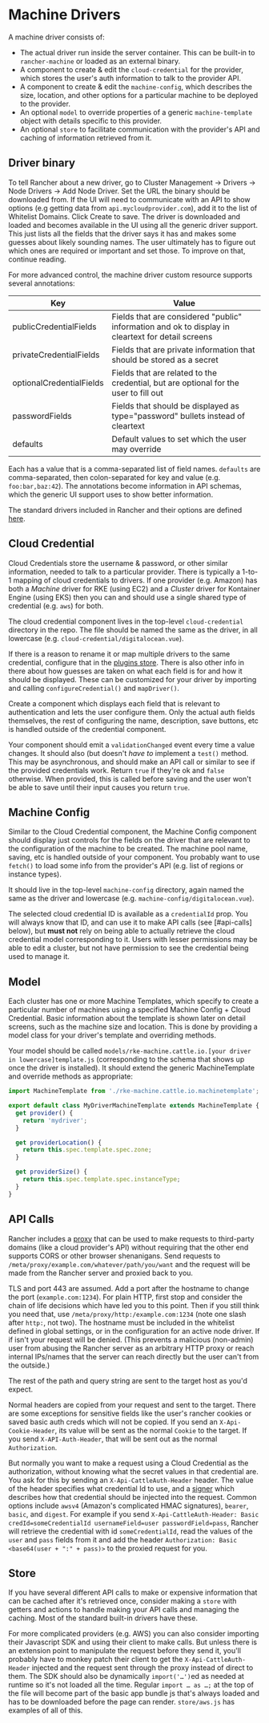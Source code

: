 # Machine Drivers

A machine driver consists of:
  - The actual driver run inside the server container.  This can be built-in to `rancher-machine` or loaded as an external binary.
  - A component to create & edit the `cloud-credential` for the provider, which stores the user's auth information to talk to the provider API.
  - A component to create & edit the `machine-config`, which describes the size, location, and other options for a particular machine to be deployed to the provider.
  - An optional `model` to override properties of a generic `machine-template` object with details specific to this provider.
  - An optional `store` to facilitate communication with the provider's API and caching of information retrieved from it.

## Driver binary

To tell Rancher about a new driver, go to Cluster Management -> Drivers -> Node Drivers -> Add Node Driver.  Set the URL the binary should be downloaded from.  If the UI will need to communicate with an API to show options (e.g getting data from `api.mycloudprovider.com`), add it to the list of Whitelist Domains.  Click Create to save.  The driver is downloaded and loaded and becomes available in the UI using all the generic driver support.  This just lists all the fields that the driver says it has and makes some guesses about likely sounding names.  The user ultimately has to figure out which ones are required or important and set those.  To improve on that, continue reading.

For more advanced control, the machine driver custom resource supports several annotations:

| Key                       | Value                                                                                             |
| --------------------------|---------------------------------------------------------------------------------------------------|
| publicCredentialFields    | Fields that are considered "public" information and ok to display in cleartext for detail screens |
| privateCredentialFields   | Fields that are private information that should be stored as a secret                             |
| optionalCredentialFields  | Fields that are related to the credential, but are optional for the user to fill out              |
| passwordFields            | Fields that should be displayed as type="password" bullets instead of cleartext                   |
| defaults                  | Default values to set which the user may override                                                 |

Each has a value that is a comma-separated list of field names.  `defaults` are comma-separated, then colon-separated for key and value (e.g. `foo:bar,baz:42`).  The annotations become information in API schemas, which the generic UI support uses to show better information.

The standard drivers included in Rancher and their options are defined [here](https://github.com/rancher/rancher/blob/release/v2.6/pkg/data/management/machinedriver_data.go).

## Cloud Credential

Cloud Credentials store the username & password, or other similar information, needed to talk to a particular provider.  There is typically a 1-to-1 mapping of cloud credentials to drivers.  If one provider (e.g. Amazon) has both a *Machine* driver for RKE (using EC2) and a *Cluster* driver for Kontainer Engine (using EKS) then you can and should use a single shared type of credential (e.g. `aws`) for both.

The cloud credential component lives in the top-level `cloud-credential` directory in the repo.  The file should be named the same as the driver, in all lowercase (e.g. `cloud-credential/digitalocean.vue`).

If there is a reason to rename it or map multiple drivers to the same credential, configure that in the [plugins store](../../shell/store/plugins.js).  There is also other info in there about how guesses are taken on what each field is for and how it should be displayed.  These can be customized for your driver by importing and calling `configureCredential()` and `mapDriver()`.

Create a component which displays each field that is relevant to authentication and lets the user configure them.  Only the actual auth fields themselves, the rest of configuring the name, description, save buttons, etc is handled outside of the credential component.

Your component should emit a `validationChanged` event every time a value changes.  It should also (but doesn't _have to_ implement a `test()` method.  This may be asynchronous, and should make an API call or similar to see if the provided credentials work.  Return `true` if they're ok and `false` otherwise.  When provided, this is called before saving and the user won't be able to save until their input causes you return `true`.

## Machine Config

Similar to the Cloud Credential component, the Machine Config component should display just controls for the fields on the driver that are relevant to the configuration of the machine to be created.  The machine pool name, saving, etc is handled outside of your component.  You probably want to use `fetch()` to load some info from the provider's API (e.g. list of regions or instance types).

It should live in the top-level `machine-config` directory, again named the same as the driver and lowercase (e.g. `machine-config/digitalocean.vue`).

The selected cloud credential ID is available as a `credentialId` prop.  You will always know that ID, and can use it to make API calls (see [#api-calls] below), but **must not** rely on being able to actually retrieve the cloud credential model corresponding to it.  Users with lesser permissions may be able to edit a cluster, but not have permission to see the credential being used to manage it.

## Model

Each cluster has one or more Machine Templates, which specify to create a particular number of machines using a specified Machine Config + Cloud Credential.  Basic information about the template is shown later on detail screens, such as the machine size and location.  This is done by providing a model class for your driver's template and overriding methods.

Your model should be called `models/rke-machine.cattle.io.[your driver in lowercase]template.js` (corresponding to the schema that shows up once the driver is installed).  It should extend the generic MachineTemplate and override methods as appropriate:

```javascript
import MachineTemplate from './rke-machine.cattle.io.machinetemplate';

export default class MyDriverMachineTemplate extends MachineTemplate {
  get provider() {
    return 'mydriver';
  }

  get providerLocation() {
    return this.spec.template.spec.zone;
  }

  get providerSize() {
    return this.spec.template.spec.instanceType;
  }
}
```

## API Calls

Rancher includes a [proxy](https://github.com/rancher/rancher/blob/release/v2.6/pkg/httpproxy/proxy.go) that can be used to make requests to third-party domains (like a cloud provider's API) without requiring that the other end supports CORS or other browser shenanigans.  Send requests to `/meta/proxy/example.com/whatever/path/you/want` and the request will be made from the Rancher server and proxied back to you.

TLS and port 443 are assumed.  Add a port after the hostname to change the port (`example.com:1234`).  For plain HTTP, first stop and consider the chain of life decisions which have led you to this point. Then if you still think you need that, use `/meta/proxy/http:/example.com:1234` (note one slash after `http:`, not two).  The hostname must be included in the whitelist defined in global settings, or in the configuration for an active node driver.  If if isn't your request will be denied.  (This prevents a malicious (non-admin) user from abusing the Rancher server as an arbitrary HTTP proxy or reach internal IPs/names that the server can reach directly but the user can't from the outside.)

The rest of the path and query string are sent to the target host as you'd expect.

Normal headers are copied from your request and sent to the target.  There are some exceptions for sensitive fields like the user's rancher cookies or saved basic auth creds which will not be copied.  If you send an `X-Api-Cookie-Header`, its value will be sent as the normal `Cookie` to the target.  If you send `X-API-Auth-Header`, that will be sent out as the normal `Authorization`.

But normally you want to make a request using a Cloud Credential as the authorization, without knowing what the secret values in that credential are.  You ask for this by sending an `X-Api-CattleAuth-Header` header.  The value of the header specifies what credential Id to use, and a [signer](https://github.com/rancher/rancher/blob/release/v2.6/pkg/httpproxy/sign.go) which describes how that credential should be injected into the request.  Common options include `awsv4` (Amazon's complicated HMAC signatures), `bearer`, `basic`, and `digest`.  For example if you send `X-Api-CattleAuth-Header: Basic credId=someCredentialId usernameField=user passwordField=pass`, Rancher will retrieve the credential with id `someCredentialId`, read the values of the `user` and `pass` fields from it and add the header `Authorization: Basic <base64(user + ":" + pass)>` to the proxied request for you.

## Store

If you have several different API calls to make or expensive information that can be cached after it's retrieved once, consider making a `store` with getters and actions to handle making your API calls and managing the caching.  Most of the standard built-in drivers have these.

For more complicated providers (e.g. AWS) you can also consider importing their Javascript SDK and using their client to make calls.  But unless there is an extension point to manipulate the request before they send it, you'll probably have to monkey patch their client to get the `X-Api-CattleAuth-Header` injected and the request sent through the proxy instead of direct to them.  The SDK should also be dynamically `import('…')`ed as needed at runtime so it's not loaded all the time.  Regular `import … as …;` at the top of the file will become part of the basic app bundle js that's always loaded and has to be downloaded before the page can render.  `store/aws.js` has examples of all of this.
